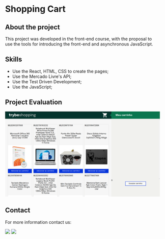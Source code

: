 <h1> Shopping Cart </h1>

<h2> About the project </h2>

<div> 

This project was developed in the front-end course, with the proposal to use the tools for introducing the front-end and asynchronous JavaScript.

</div> 

<h2> Skills </h2>

<ul>

<li>Use the React, HTML, CSS to create the pages;</li>
<li>Use the Mercado Livre's API;</li>
<li>Use the Test Driven Development;</li>
<li>Use the JavaScript;</li>

</ul>
  
<h2> Project Evaluation </h2>

<img src="images/projeto.png"/>

<h2>Contact </h2>

<p> For more information contact us: </p>

<div>
<a href="https://www.linkedin.com/in/thiago-hayashi-037732109/" target="_blank"><img src="https://img.shields.io/badge/-LinkedIn-%230077B5?style=for-the-badge&logo=linkedin&logoColor=white" target="_blank"></a>

<a href = "shundi_hayashi@hotmail.com">
<img src="https://img.shields.io/badge/Microsoft_Outlook-0078D4?style=for-the-badge&logo=microsoft-outlook&logoColor=white" target="_blank">
</a>
</div>

